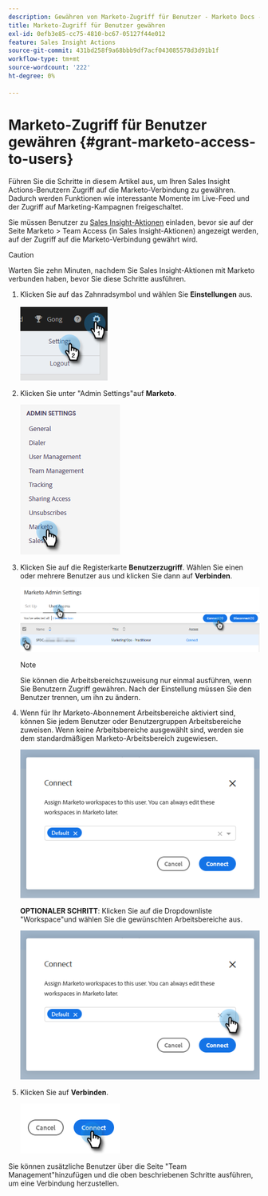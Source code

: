 ```yaml
---
description: Gewähren von Marketo-Zugriff für Benutzer - Marketo Docs - Produktdokumentation
title: Marketo-Zugriff für Benutzer gewähren
exl-id: 0efb3e85-cc75-4810-bc67-05127f44e012
feature: Sales Insight Actions
source-git-commit: 431bd258f9a68bbb9df7acf043085578d3d91b1f
workflow-type: tm+mt
source-wordcount: '222'
ht-degree: 0%

---
```


# Marketo-Zugriff für Benutzer gewähren {#grant-marketo-access-to-users}

Führen Sie die Schritte in diesem Artikel aus, um Ihren Sales Insight Actions-Benutzern Zugriff auf die Marketo-Verbindung zu gewähren. Dadurch werden Funktionen wie interessante Momente im Live-Feed und der Zugriff auf Marketing-Kampagnen freigeschaltet.

Sie müssen Benutzer zu [Sales Insight-Aktionen](/help/marketo/product-docs/marketo-sales-insight/actions/admin/invite-users-and-admins.md#invite-users) einladen, bevor sie auf der Seite Marketo > Team Access (in Sales Insight-Aktionen) angezeigt werden, auf der Zugriff auf die Marketo-Verbindung gewährt wird.

>[!CAUTION]
>
>Warten Sie zehn Minuten, nachdem Sie Sales Insight-Aktionen mit Marketo verbunden haben, bevor Sie diese Schritte ausführen.

1. Klicken Sie auf das Zahnradsymbol und wählen Sie **Einstellungen** aus.

   ![](assets/grant-marketo-access-to-users-1.png)

1. Klicken Sie unter &quot;Admin Settings&quot;auf **Marketo**.

   ![](assets/grant-marketo-access-to-users-2.png)

1. Klicken Sie auf die Registerkarte **Benutzerzugriff**. Wählen Sie einen oder mehrere Benutzer aus und klicken Sie dann auf **Verbinden**.

   ![](assets/grant-marketo-access-to-users-3.png)

   >[!NOTE]
   >
   >Sie können die Arbeitsbereichszuweisung nur einmal ausführen, wenn Sie Benutzern Zugriff gewähren. Nach der Einstellung müssen Sie den Benutzer trennen, um ihn zu ändern.

1. Wenn für Ihr Marketo-Abonnement Arbeitsbereiche aktiviert sind, können Sie jedem Benutzer oder Benutzergruppen Arbeitsbereiche zuweisen. Wenn keine Arbeitsbereiche ausgewählt sind, werden sie dem standardmäßigen Marketo-Arbeitsbereich zugewiesen.

   ![](assets/grant-marketo-access-to-users-4.png)

   **OPTIONALER SCHRITT**: Klicken Sie auf die Dropdownliste &quot;Workspace&quot;und wählen Sie die gewünschten Arbeitsbereiche aus.

   ![](assets/grant-marketo-access-to-users-5.png)

1. Klicken Sie auf **Verbinden**.

   ![](assets/grant-marketo-access-to-users-6.png)

Sie können zusätzliche Benutzer über die Seite &quot;Team Management&quot;hinzufügen und die oben beschriebenen Schritte ausführen, um eine Verbindung herzustellen.
